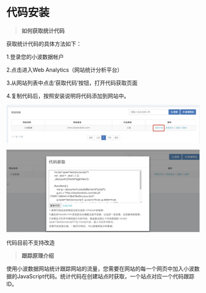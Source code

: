 # 代码安装

> **如何获取统计代码**

获取统计代码的具体方法如下：

1.登录您的小波数据帐户

2.点击进入Web Analytics（网站统计分析平台）

3.从网站列表中点击‘获取代码’按钮，打开代码获取页面

4.复制代码后，按照安装说明将代码添加到网站中。

 ![](assets/get_code.png)

 ![](assets/js_code.png)

代码目前不支持改造




> **跟踪原理介绍**

使用小波数据网站统计跟踪网站的流量，您需要在网站的每一个网页中加入小波数据的JavaScript代码。统计代码在创建站点时获取，一个站点对应一个代码跟踪ID。


